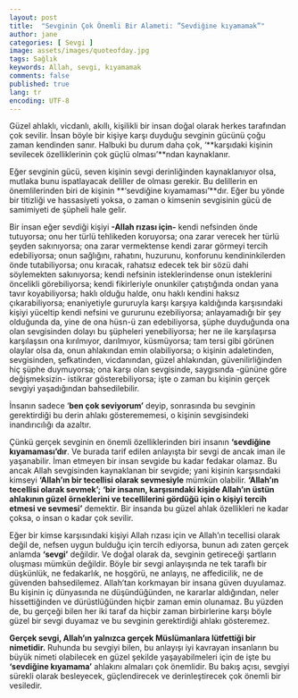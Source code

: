 ```yaml
---
layout: post
title:  "Sevginin Çok Önemli Bir Alameti: ”Sevdiğine kıyamamak”"
author: jane
categories: [ Sevgi ]
image: assets/images/quoteofday.jpg
tags: Sağlık
keywords: Allah, sevgi, kıyamamak
comments: false
published: true
lang: tr
encoding: UTF-8
--- 
```


 Güzel ahlaklı, vicdanlı, akıllı, kişilikli bir insan doğal olarak herkes tarafından çok sevilir. İnsan böyle bir kişiye karşı duyduğu sevginin gücünü çoğu zaman kendinden sanır. Halbuki bu durum daha çok, ‘**karşıdaki kişinin sevilecek özelliklerinin çok güçlü olması’**ndan kaynaklanır.

Eğer sevginin gücü, seven kişinin sevgi derinliğinden kaynaklanıyor olsa, mutlaka bunu ispatlayacak deliller de olması gerekir. Bu delillerin en önemlilerinden biri de kişinin **‘sevdiğine kıyamaması’**dır. Eğer bu yönde bir titizliği ve hassasiyeti yoksa, o zaman o kimsenin sevgisinin gücü de samimiyeti de şüpheli hale gelir.

Bir insan eğer sevdiği kişiyi **\-Allah rızası için-** kendi nefsinden önde tutuyorsa; onu her türlü tehlikeden koruyorsa; ona zarar verecek her türlü şeyden sakınıyorsa; ona zarar vermektense kendi zarar görmeyi tercih edebiliyorsa; onun sağlığını, rahatını, huzurunu, konforunu kendininkilerden önde tutabiliyorsa; onu kıracak, rahatsız edecek tek bir sözü dahi söylemekten sakınıyorsa; kendi nefsinin isteklerindense onun isteklerini öncelikli görebiliyorsa; kendi fikirleriyle onunkiler çatıştığında ondan yana tavır koyabiliyorsa; haklı olduğu halde, onu haklı kendini haksız çıkarabiliyorsa; enaniyetiyle gururuyla karşı karşıya kaldığında karşısındaki kişiyi yüceltip kendi nefsini ve gururunu ezebiliyorsa; anlayamadığı bir şey olduğunda da, yine de ona hüsn-ü zan edebiliyorsa, şüphe duyduğunda ona olan sevgisinden dolayı bu şüpheleri yenebiliyorsa; her ne ile karşılaşırsa karşılaşsın ona kırılmıyor, darılmıyor, küsmüyorsa; tam tersi gibi görünen olaylar olsa da, onun ahlakından emin olabiliyorsa; o kişinin adaletinden, sevgisinden, şefkatinden, vicdanından, güzel ahlakından, güvenilirliğinden hiç şüphe duymuyorsa; ona karşı olan sevgisinde, saygısında -gününe göre değişmeksizin- istikrar gösterebiliyorsa; işte o zaman bu kişinin gerçek sevgiyi yaşadığından bahsedilebilir.

İnsanın sadece ‘**ben çok seviyorum’** deyip, sonrasında bu sevginin gerektirdiği bu derin ahlakı gösterememesi, o kişinin sevgisindeki inandırıcılığı da azaltır.

Çünkü gerçek sevginin en önemli özelliklerinden biri insanın **‘sevdiğine kıyamaması’dır**. Ve burada tarif edilen anlayışta bir sevgi de ancak iman ile yaşanabilir. İman etmeyen bir insan sevgide bu kadar fedakar olamaz. Bu ancak Allah sevgisinden kaynaklanan bir sevgide; yani kişinin karşısındaki kimseyi **‘Allah’ın bir tecellisi olarak sevmesiyle** mümkün olabilir. **‘Allah’ın tecellisi olarak sevmek’;** **‘bir insanın, karşısındaki kişide Allah’ın üstün ahlakının güzel örneklerini ve tecellilerini gördüğü için o kişiyi tercih etmesi ve sevmesi’** demektir. Bir insanda bu güzel ahlak özellikleri ne kadar çoksa, o insan o kadar çok sevilir.

Eğer bir kimse karşısındaki kişiyi Allah rızası için ve Allah’ın tecellisi olarak değil de, nefsen uygun bulduğu için tercih ediyorsa, bunun adı zaten gerçek anlamda **‘sevgi’** değildir. Ve doğal olarak da, sevginin getireceği şartların oluşması mümkün değildir. Böyle bir sevgi anlayışında ne tek taraflı bir düşkünlük, ne fedakarlık, ne hoşgörü, ne anlayış, ne affedicilik, ne de güvenden bahsedilemez. Allah’tan korkmayan bir insana güven duyulamaz. Bu kişinin iç dünyasında ne düşündüğünden, ne kararlar aldığından, neler hissettiğinden ve dürüstlüğünden hiçbir zaman emin olunamaz. Bu yüzden de, bu gerçeği bilen her iki taraf da hiçbir zaman birbirlerine karşı böyle güzel bir sevgi duyamaz ve bu sevginin gerektirdiği ahlakı gösteremez.

**Gerçek sevgi, Allah’ın yalnızca gerçek Müslümanlara lütfettiği bir nimetidir.** Ruhunda bu sevgiyi bilen, bu anlayışı iyi kavrayan insanların bu büyük nimeti olabilecek en güzel şekilde yaşayabilmeleri için de işte bu **‘sevdiğine kıyamama’** ahlakını almaları çok önemlidir. Bu bakış açısı, sevgiyi sürekli olarak besleyecek, güçlendirecek ve derinleştirecek çok önemli bir vesiledir.
